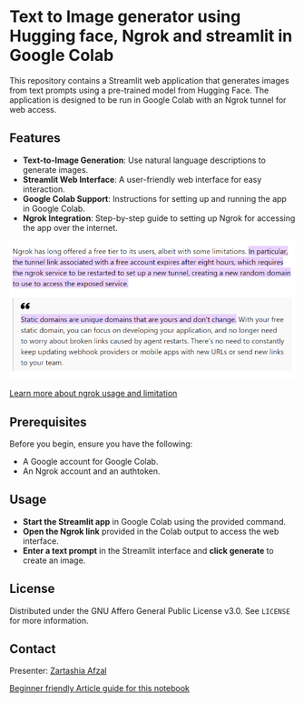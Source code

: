 # Text to Image generator using Hugging face, Ngrok and streamlit in Google Colab

This repository contains a Streamlit web application that generates images from text prompts using a pre-trained model from Hugging Face. The application is designed to be run in Google Colab with an Ngrok tunnel for web access.

## Features

- **Text-to-Image Generation**: Use natural language descriptions to generate images.
- **Streamlit Web Interface**: A user-friendly web interface for easy interaction.
- **Google Colab Support**: Instructions for setting up and running the app in Google Colab.
- **Ngrok Integration**: Step-by-step guide to setting up Ngrok for accessing the app over the internet.

![1723827209310](image/README/1723827209310.png)

[Learn more about ngrok usage and limitation](https://www.infoq.com/news/2023/08/ngrok-free-static-domain/)

## Prerequisites

Before you begin, ensure you have the following:

- A Google account for Google Colab.
- An Ngrok account and an authtoken.

## Usage

* **Start the Streamlit app** in Google Colab using the provided command.
* **Open the Ngrok link** provided in the Colab output to access the web interface.
* **Enter a text prompt** in the Streamlit interface and **click generate** to create an image.

## License

Distributed under the GNU Affero General Public License v3.0. See `LICENSE` for more information.

## Contact

Presenter: [Zartashia Afzal](https://www.linkedin.com/in/zartashiaafzal/)

[Beginner friendly Article guide for this notebook](https://www.linkedin.com/pulse/build-your-ai-image-generator-streamlit-colab-hugging-zartashia-afzal-xiaqf/?trackingId=SzDbsraiQxaUd1QnY6vlnA%3D%3D)
